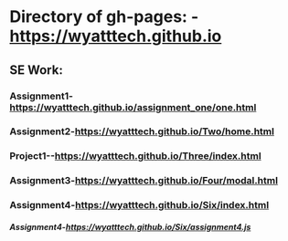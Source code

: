 # Directory of gh-pages: -https://wyatttech.github.io

## SE Work: 

### Assignment1-https://wyatttech.github.io/assignment_one/one.html

###  Assignment2-https://wyatttech.github.io/Two/home.html

### Project1--https://wyatttech.github.io/Three/index.html

### Assignment3-https://wyatttech.github.io/Four/modal.html

### Assignment4-https://wyatttech.github.io/Six/index.html
  ##### Assignment4-https://wyatttech.github.io/Six/assignment4.js
